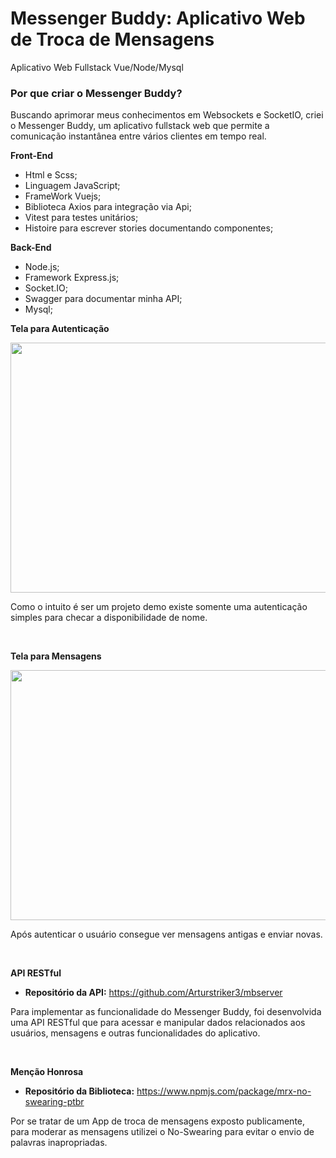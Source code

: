 # Messenger Buddy: Aplicativo Web de Troca de Mensagens

 Aplicativo Web Fullstack Vue/Node/Mysql

### Por que criar o Messenger Buddy?
 
 Buscando aprimorar meus conhecimentos em Websockets e SocketIO, criei o Messenger Buddy, um aplicativo fullstack web que permite a comunicação instantânea entre vários clientes em tempo real.
 
 **Front-End**
* Html e Scss;
* Linguagem JavaScript;
* FrameWork Vuejs;
* Biblioteca Axios para integração via Api;
* Vitest para testes unitários;
* Histoire para escrever stories documentando componentes;

 **Back-End**
* Node.js;
* Framework Express.js;
* Socket.IO;
* Swagger para documentar minha API;
* Mysql;

**Tela para Autenticação**
<div align="center">
<img src="https://github.com/Arturstriker3/MessengerBuddy/assets/59231364/7aeaf0c8-1a6c-4bd9-83d3-4c21bc1b0bb2" width="800px" height="400px" />
</div>
<p>Como o intuito é ser um projeto demo existe somente uma autenticação simples para checar a disponibilidade de nome.</p>
<br/>

**Tela para Mensagens**
<div align="center">
<img src="https://github.com/Arturstriker3/MessengerBuddy/assets/59231364/10e47045-b3eb-4afc-a022-13d76eb0864c" width="800px" height="400px" />
</div>
<p>Após autenticar o usuário consegue ver mensagens antigas e enviar novas.</p>
<br/>

**API RESTful**
* **Repositório da API:** https://github.com/Arturstriker3/mbserver
<p>Para implementar as funcionalidade do Messenger Buddy, foi desenvolvida uma API RESTful que para acessar e manipular dados relacionados aos usuários, mensagens e outras funcionalidades do aplicativo.</p>
<br/>

**Menção Honrosa**
* **Repositório da Biblioteca:** https://www.npmjs.com/package/mrx-no-swearing-ptbr
<p>Por se tratar de um App de troca de mensagens exposto publicamente, para moderar as mensagens utilizei o No-Swearing para evitar o envio de palavras inapropriadas.</p>
<br/>
